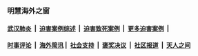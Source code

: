 
### 明慧海外之窗

####  [武汉肺炎](indexes/365.md?t=06031400) &nbsp;|&nbsp;  [迫害案例综述](indexes/328.md?t=06031400) &nbsp;|&nbsp; [迫害致死案例](indexes/277.md?t=06031400)  &nbsp;|&nbsp; [更多迫害案例](indexes/81.md?t=06031400)  &nbsp;|&nbsp; 
####  [时事评论](indexes/19.md?t=06031400) &nbsp;|&nbsp; [海外简讯](indexes/245.md?t=06031400)&nbsp;|&nbsp;  [社会支持](indexes/140.md?t=06031400) &nbsp;|&nbsp; [褒奖决议](indexes/282.md?t=06031400) &nbsp;|&nbsp; [社区报道](indexes/91.md?t=06031400)  &nbsp;|&nbsp; [天人之间](indexes/78.md?t=06031400) 

